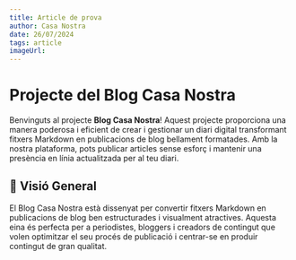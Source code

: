 ```yaml
---
title: Article de prova
author: Casa Nostra
date: 26/07/2024
tags: article
imageUrl:
---
```


# Projecte del Blog Casa Nostra

Benvinguts al projecte **Blog Casa Nostra**! Aquest projecte proporciona una manera poderosa i eficient de crear i gestionar un diari digital transformant fitxers Markdown en publicacions de blog bellament formatades. Amb la nostra plataforma, pots publicar articles sense esforç i mantenir una presència en línia actualitzada per al teu diari.

## 📖 Visió General

El Blog Casa Nostra està dissenyat per convertir fitxers Markdown en publicacions de blog ben estructurades i visualment atractives. Aquesta eina és perfecta per a periodistes, bloggers i creadors de contingut que volen optimitzar el seu procés de publicació i centrar-se en produir contingut de gran qualitat.
